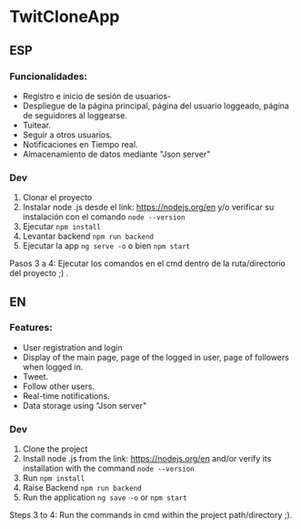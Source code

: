 # TwitCloneApp

## ESP

### Funcionalidades:

- Registro e inicio de sesión de usuarios-
- Despliegue de la página principal, página del usuario loggeado, página de seguidores al loggearse.
- Tuitear.
- Seguir a otros usuarios.
- Notificaciones en Tiempo real.
- Almacenamiento de datos mediante "Json server"

### Dev

1. Clonar el proyecto
2. Instalar node .js desde el link: https://nodejs.org/en y/o  verificar su instalación con el comando ```node --version```
3. Ejecutar ```npm install```
4. Levantar backend ```npm run backend```
5. Ejecutar la app ```ng serve -o``` o bien ```npm start```


Pasos 3 a 4: Ejecutar los comandos en el cmd dentro de la ruta/directorio del proyecto  ;) .


## EN


### Features:

- User registration and login
- Display of the main page, page of the logged in user, page of followers when logged in.
- Tweet.
- Follow other users.
- Real-time notifications.
- Data storage using "Json server"

### Dev

1. Clone the project
2. Install node .js from the link: https://nodejs.org/en and/or verify its installation with the command ```node --version```
3. Run ```npm install```
4. Raise Backend ```npm run backend```
5. Run the application ```ng save -o``` or ```npm start```


Steps 3 to 4: Run the commands in cmd within the project path/directory ;).
